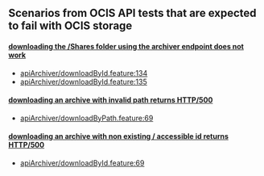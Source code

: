 ## Scenarios from OCIS API tests that are expected to fail with OCIS storage

#### [downloading the /Shares folder using the archiver endpoint does not work](https://github.com/owncloud/ocis/issues/2751)
-   [apiArchiver/downloadById.feature:134](https://github.com/owncloud/ocis/blob/master/tests/acceptance/features/apiArchiver/downloadById.feature#L134)
-   [apiArchiver/downloadById.feature:135](https://github.com/owncloud/ocis/blob/master/tests/acceptance/features/apiArchiver/downloadById.feature#L135)

#### [downloading an archive with invalid path returns HTTP/500](https://github.com/owncloud/ocis/issues/2768)
-   [apiArchiver/downloadByPath.feature:69](https://github.com/owncloud/ocis/blob/master/tests/acceptance/features/apiArchiver/apiArchiver/downloadByPath.feature#L69)

#### [downloading an archive with non existing / accessible id returns HTTP/500](https://github.com/owncloud/ocis/issues/2795)
- [apiArchiver/downloadById.feature:69](https://github.com/owncloud/ocis/blob/master/tests/acceptance/features/apiArchiver/downloadByPath.feature#L69)
